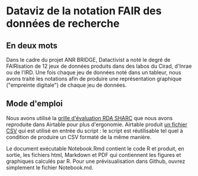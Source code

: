 # Dataviz de la notation FAIR des données de recherche

## En deux mots
Dans le cadre du projet ANR BRIDGE, Datactivist a noté le degré de FAIRisation de 12 jeux de données produits dans des labos du Cirad, d'Inrae ou de l'IRD. Une fois chaque jeu de données noté dans un tableur, nous avons traité les notations afin de produire une représentation graphique ("empreinte digitale") de chaque jeu de données. 

## Mode d'emploi

Nous avons utilisé la [grille d'évaluation RDA SHARC](https://docs.google.com/spreadsheets/d/1vloqbekIGlqiDwzE9jqZzoaoDCbwYQlxOWbZzIxIYbI/edit#gid=775834333) que nous avons reproduite dans Airtable pour plus d'ergonomie. Airtable produit [un fichier CSV](https://github.com/datactivist/anr_bridge/blob/main/clean_data.csv) qui est utilisé en entrée du script : le script est réutilisable tel quel à condition de produire un CSV formaté de la même manière.

Le document exécutable Notebook.Rmd contient le code R et produit, en sortie, les fichiers html, Markdown et PDF qui contiennent les figures et graphiques calculés par R. Pour une prévisualisation dans Github, ouvrez simplement le fichier Notebook.md.
